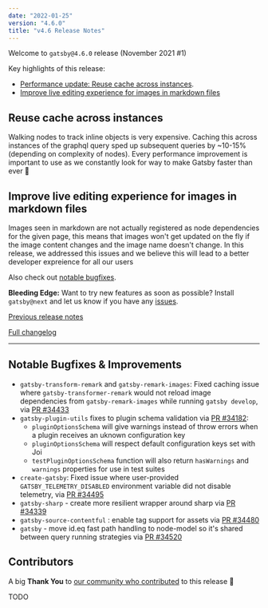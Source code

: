 ```yaml
---
date: "2022-01-25"
version: "4.6.0"
title: "v4.6 Release Notes"
---
```


Welcome to `gatsby@4.6.0` release (November 2021 #1)

Key highlights of this release:

- [Performance update: Reuse cache across instances](#reuse-cache-across-instances).
- [Improve live editing experience for images in markdown files](#improve-live-editing-experience-for-image-in-markdown-files)

## Reuse cache across instances

Walking nodes to track inline objects is very expensive. Caching this across instances of the graphql query sped up subsequent queries by ~10-15% (depending on complexity of nodes). Every performance improvement is important to use as we constantly look for way to make Gatsby faster than ever 🚀

## Improve live editing experience for images in markdown files

Images seen in markdown are not actually registered as node dependencies for the given page, this means that images won't get updated on the fly if the image content changes and the image name doesn't change. In this release, we addressed this issues and we believe this will lead to a better developer expreience for all our users

Also check out [notable bugfixes](#notable-bugfixes--improvements).

**Bleeding Edge:** Want to try new features as soon as possible? Install `gatsby@next` and let us know
if you have any [issues](https://github.com/gatsbyjs/gatsby/issues).

[Previous release notes](/docs/reference/release-notes/v4.5)

[Full changelog][full-changelog]

---

## Notable Bugfixes & Improvements

- `gatsby-transform-remark` and `gatsby-remark-images`: Fixed caching issue where `gatsby-transformer-remark` would not reload image dependencies from `gatsby-remark-images` while running `gatsby develop`, via [PR #34433](https://github.com/gatsbyjs/gatsby/pull/34433)
- `gatsby-plugin-utils` fixes to plugin schema validation via [PR #34182](https://github.com/gatsbyjs/gatsby/pull/34182):
  - `pluginOptionsSchema` will give warnings instead of throw errors when a plugin receives an uknown configuration key
  - `pluginOptionsSchema` will respect default configuration keys set with Joi
  - `testPluginOptionsSchema` function will also return `hasWarnings` and `warnings` properties for use in test suites
- `create-gatsby`: Fixed issue where user-provided `GATSBY_TELEMETRY_DISABLED` environment variable did not disable telemetry, via [PR #34495](https://github.com/gatsbyjs/gatsby/pull/34495)
- `gatsby-sharp` - create more resilient wrapper around sharp via [PR #34339](https://github.com/gatsbyjs/gatsby/pull/34339)
- `gatsby-source-contentful` : enable tag support for assets via [PR #34480](https://github.com/gatsbyjs/gatsby/pull/34480)
- `gatsby` - move id.eq fast path handling to node-model so it's shared between query running strategies via [PR #34520](https://github.com/gatsbyjs/gatsby/pull/34520)

## Contributors

A big **Thank You** to [our community who contributed][full-changelog] to this release 💜

TODO

[full-changelog]: https://github.com/gatsbyjs/gatsby/compare/gatsby@4.6.0-next.0...gatsby@4.6.0
